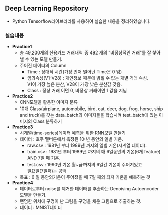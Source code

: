 ## Deep Learning Repository
* Python Tensorflow라이브러리를 사용하여 실습한 내용을 정리하였습니다.

### 실습내용
* __Practice1__
  * 총 49,200개의 신용카드 거래내역 중 492 개의 “비정상적인 거래"를 잘 찾아   낼 수 있는 모델 만들기.
  * 주어진 데이터의 Column
    * Time : 상대적 시간(가장 먼저 일어난 Time은 0 임)
    * 임의속성(V1-V28) : 개인정보 때문에 밝힐 수 없는 개별 거래 속성.<br>
       V1이 가장 높은 분산, V28이 가장 낮은 분산값 갖음.
    * Class : 정상 거래 이면 0, 비정상 거래이면 1 값을 지님
* __Practice2__
  * CNN모델을 활용한 이미지 분류
  * 10개 Class(airplane, automobile, bird, cat, deer, dog, frog,
horse, ship and truck)를 갖는 data_batch의 이미지들을 학습시켜 test_batch에 있는 이미지의 Class 분류하기
* __Practice3__
  * 시계열(time-series)데이터 예측을 위한 RNN모델 만들기
  * 데이터 : 호주 멜버른에서 측정된 10 년 동안의 일별 기온.
    * raw.csv : 1981년 부터 1989년 까지의 일별 기온(시계열 데이터).
    * train.csv : 1981년 부터 1989년 까지의 매 6일동안의 기온(6개 feature)<br> AND 7일 째 기온.
    * test.csv : 1990년 기온 월~금까지의 6일간 기온이 주어져있고<br>
     일요일(7일째)는 공백
  * 목표 : 6 일 동안의기온이 주어졌을 때 7일 째의 최저 기온을 예측하는 것
* __Practice4__
  * 데이터로부터 noise를 제거한 데이터를 추출하는 Denoising Autoencoder 모델을 만들기.
  * 랜덤한 위치에 구멍이 난 그림을 구멍을 채운 그림으로 추출하는 것.
  * 데이터 : MNIST데이터
